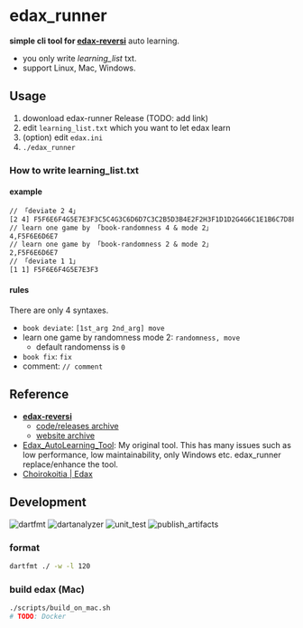 # edax_runner
**simple cli tool for [edax-reversi](https://github.com/abulmo/edax-reversi)** auto learning.

- you only write _learning_list_ txt.
- support Linux, Mac, Windows.

## Usage
1. dowonload edax-runner Release (TODO: add link)
2. edit `learning_list.txt` which you want to let edax learn
3. (option) edit `edax.ini`
4. `./edax_runner`

### How to write learning_list.txt
#### example
```learning_list.txt
// 「deviate 2 4」
[2 4] F5F6E6F4G5E7E3F3C5C4G3C6D6D7C3C2B5D3B4E2F2H3F1D1D2G4G6C1E1B6C7D8F7H4F8G7
// learn one game by 「book-randomness 4 & mode 2」
4,F5F6E6D6E7
// learn one game by 「book-randomness 2 & mode 2」
2,F5F6E6D6E7
// 「deviate 1 1」
[1 1] F5F6E6F4G5E7E3F3
```

#### rules
There are only 4 syntaxes.

- `book deviate`: `[1st_arg 2nd_arg] move`
- learn one game by randomness mode 2: `randomness, move`
  - default randomenss is `0`
- `book fix`: `fix`
- comment: `// comment`

## Reference
- **[edax-reversi](https://github.com/abulmo/edax-reversi)**
  - [code/releases archive](https://code.google.com/archive/p/edax-reversi/downloads)
  - [website archive](https://archive.is/KshiN)
- [Edax_AutoLearning_Tool](https://github.com/sensuikan1973/Edax_AutoLearning_Tool): My original tool. This has many issues such as low performance, low maintainability, only Windows etc. edax_runner replace/enhance the tool.
- [Choirokoitia | Edax](https://choi.lavox.net/edax/start)

## Development
![dartfmt](https://github.com/sensuikan1973/edax_runner/workflows/dartfmt/badge.svg?event=push)
![dartanalyzer](https://github.com/sensuikan1973/edax_runner/workflows/dartanalyzer/badge.svg?event=push)
![unit_test](https://github.com/sensuikan1973/edax_runner/workflows/unit_test/badge.svg?event=push)
![publish_artifacts](https://github.com/sensuikan1973/edax_runner/workflows/publish_artifacts/badge.svg?event=push)

### format
```sh
dartfmt ./ -w -l 120
```

### build edax (Mac)
```sh
./scripts/build_on_mac.sh
# TODO: Docker
```
